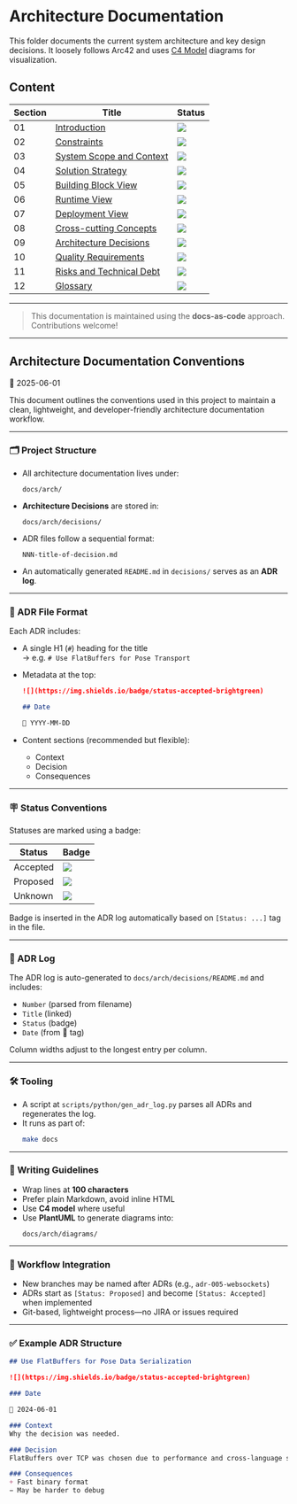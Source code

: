 # Architecture Documentation

This folder documents the current system architecture and key design decisions.
It loosely follows Arc42 and uses [C4 Model](https://c4model.com/) diagrams for visualization.

## Content

| Section | Title                                                      | Status                                                        |
|---------|------------------------------------------------------------|---------------------------------------------------------------|
| 01      | [Introduction](01-introduction.md)                         | ![](https://img.shields.io/badge/status-todo-lightgrey)       |
| 02      | [Constraints](02-constraints.md)                           | ![](https://img.shields.io/badge/status-todo-lightgrey)       |
| 03      | [System Scope and Context](03-system-scope-and-context.md) | ![](https://img.shields.io/badge/status-complete-brightgreen) |
| 04      | [Solution Strategy](04-solution-strategy.md)               | ![](https://img.shields.io/badge/status-todo-lightgrey)       |
| 05      | [Building Block View](05-building-block-view.md)           | ![](https://img.shields.io/badge/status-complete-brightgreen) |
| 06      | [Runtime View](06-runtime-view.md)                         | ![](https://img.shields.io/badge/status-todo-lightgrey)       |
| 07      | [Deployment View](07-deployment-view.md)                   | ![](https://img.shields.io/badge/status-todo-lightgrey)       |
| 08      | [Cross-cutting Concepts](08-crosscutting-concepts.md)      | ![](https://img.shields.io/badge/status-todo-lightgrey)       |
| 09      | [Architecture Decisions](09-architecture-decisions.md)     | ![](https://img.shields.io/badge/status-complete-brightgreen) |
| 10      | [Quality Requirements](10-quality-requirements.md)         | ![](https://img.shields.io/badge/status-todo-lightgrey)       |
| 11      | [Risks and Technical Debt](11-risks-and-technical-debt.md) | ![](https://img.shields.io/badge/status-todo-lightgrey)       |
| 12      | [Glossary](12-glossary.md)                                 | ![](https://img.shields.io/badge/status-todo-lightgrey)       |

---

> This documentation is maintained using the **docs-as-code** approach. Contributions welcome!

---

## Architecture Documentation Conventions

📅 2025-06-01

This document outlines the conventions used in this project to maintain a clean, lightweight, and
developer-friendly architecture documentation workflow.

---

### 🗂️ Project Structure

- All architecture documentation lives under:
  ```
  docs/arch/
  ```

- **Architecture Decisions** are stored in:
  ```
  docs/arch/decisions/
  ```

- ADR files follow a sequential format:
  ```
  NNN-title-of-decision.md
  ```

- An automatically generated `README.md` in `decisions/` serves as an **ADR log**.

---

### 📄 ADR File Format

Each ADR includes:

- A single H1 (`#`) heading for the title  
  → e.g. `# Use FlatBuffers for Pose Transport`

- Metadata at the top:
  ```markdown
  ![](https://img.shields.io/badge/status-accepted-brightgreen)

  ## Date

  📅 YYYY-MM-DD

  ```

- Content sections (recommended but flexible):
  - Context
  - Decision
  - Consequences

---

### 🪧 Status Conventions

Statuses are marked using a badge:

| Status   | Badge                                                                 |
|----------|-----------------------------------------------------------------------|
| Accepted | ![](https://img.shields.io/badge/status-accepted-brightgreen)         |
| Proposed | ![](https://img.shields.io/badge/status-proposed-yellow)              |
| Unknown  | ![](https://img.shields.io/badge/status-unknown-lightgrey)            |

Badge is inserted in the ADR log automatically based on `[Status: ...]` tag in the file.

---

### 🧾 ADR Log

The ADR log is auto-generated to `docs/arch/decisions/README.md` and includes:

- `Number` (parsed from filename)
- `Title` (linked)
- `Status` (badge)
- `Date` (from 📅 tag)

Column widths adjust to the longest entry per column.

---

### 🛠️ Tooling

- A script at `scripts/python/gen_adr_log.py` parses all ADRs and regenerates the log.
- It runs as part of:
  ```bash
  make docs
  ```

---

### 📖 Writing Guidelines

- Wrap lines at **100 characters**
- Prefer plain Markdown, avoid inline HTML
- Use **C4 model** where useful
- Use **PlantUML** to generate diagrams into:
  ```
  docs/arch/diagrams/
  ```

---

### 🧠 Workflow Integration

- New branches may be named after ADRs (e.g., `adr-005-websockets`)
- ADRs start as `[Status: Proposed]` and become `[Status: Accepted]` when implemented
- Git-based, lightweight process—no JIRA or issues required

---

### ✅ Example ADR Structure

```markdown
## Use FlatBuffers for Pose Data Serialization

![](https://img.shields.io/badge/status-accepted-brightgreen)

### Date

📅 2024-06-01  

### Context
Why the decision was needed.

### Decision
FlatBuffers over TCP was chosen due to performance and cross-language support.

### Consequences
+ Fast binary format
− May be harder to debug
```

